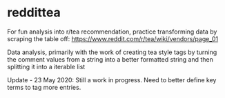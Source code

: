 # reddittea
For fun analysis into r/tea recommendation, practice transforming data by scraping the table off: https://www.reddit.com/r/tea/wiki/vendors/page_01

Data analysis, primarily with the work of creating tea style tags by turning the comment values from a string into a better formatted string and then splitting it into a iterable list

Update - 23 May 2020: Still a work in progress. Need to better define key terms to tag more entries.
